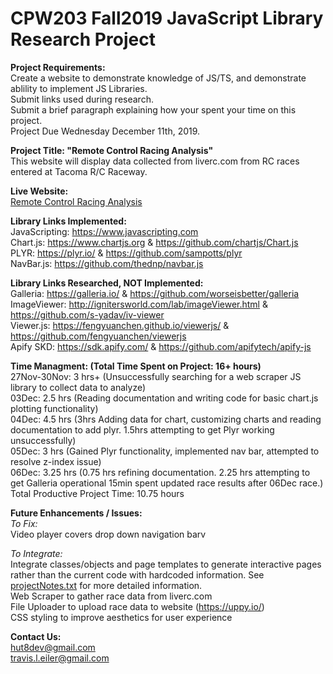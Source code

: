 # CPW203 Fall2019 JavaScript Library Research Project

**Project Requirements:**<br>
Create a website to demonstrate knowledge of JS/TS, and demonstrate ablility to implement JS Libraries.<br>
Submit links used during research.<br>
Submit a brief paragraph explaining how your spent your time on this project.<br>
Project Due Wednesday December 11th, 2019.<br>

**Project Title: "Remote Control Racing Analysis"**<br>
This website will display data collected from liverc.com from RC races entered at Tacoma R/C Raceway.

**Live Website:**<br>
[Remote Control Racing Analysis](https://arcum-omni.github.io/RemoteControlRacingAnalysis "https://arcum-omni.github.io/RemoteControlRacingAnalysis")

**Library Links Implemented:**<br>
JavaScripting: https://www.javascripting.com <br>
Chart.js:  https://www.chartjs.org & https://github.com/chartjs/Chart.js <br>
PLYR: https://plyr.io/ & https://github.com/sampotts/plyr <br>
NavBar.js:  https://github.com/thednp/navbar.js

**Library Links Researched, NOT Implemented:**<br>
Galleria: https://galleria.io/ & https://github.com/worseisbetter/galleria<br>
ImageViewer: http://ignitersworld.com/lab/imageViewer.html & https://github.com/s-yadav/iv-viewer<br>
Viewer.js: https://fengyuanchen.github.io/viewerjs/ & https://github.com/fengyuanchen/viewerjs<br>
Apify SKD: https://sdk.apify.com/ & https://github.com/apifytech/apify-js <br>

**Time Managment: (Total Time Spent on Project: 16+ hours)**<br>
27Nov-30Nov: 3 hrs+ (Unsuccessfully searching for a web scraper JS library to collect data to analyze)<br>
03Dec: 2.5 hrs (Reading documentation and writing code for basic chart.js plotting functionality)<br>
04Dec: 4.5 hrs (3hrs Adding data for chart, customizing charts and reading documentation to add plyr. 1.5hrs attempting to get Plyr working unsuccessfully)<br>
05Dec: 3 hrs (Gained Plyr functionality, implemented nav bar, attempted to resolve z-index issue)<br>
06Dec: 3.25 hrs (0.75 hrs refining documentation. 2.25 hrs attempting to get Galleria operational  15min spent updated race results after 06Dec race.)<br>
Total Productive Project Time: 10.75 hours

**Future Enhancements / Issues:**<br>
*To Fix:*<br>
Video player covers drop down navigation barv<br>

*To Integrate:*<br>
Integrate classes/objects and page templates to generate interactive pages rather than the current code with hardcoded information. See [projectNotes.txt](https://github.com/arcum-omni/RemoteControlRacingAnalysis/blob/master/projectNotes.txt "Library Research Project Notes") for more detailed information.<br>
Web Scraper to gather race data from liverc.com<br>
File Uploader to upload race data to website (https://uppy.io/) <br>
CSS styling to improve aesthetics for user experience<br>

**Contact Us:**<br>
hut8dev@gmail.com<br>
travis.l.eiler@gmail.com
